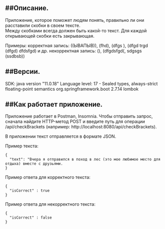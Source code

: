 ##Описание.
-----------------------------------------------------------------------------------------
Приложение, которое поможет людям понять, правильно ли они расставили скобки в своем тексте.  
Между скобками всегда должен быть какой-то текст. 
Для каждой открывающей скобки есть закрывающая.
   
Примеры: 
корректная запись: ((ЫВАПЫВ)), (fhd), (dfgs   ), (dfgd trgd (dfgd) dfdsfgd) и др. 
некорректная запись: (), (dfgdsfgd(, sdgsgs (ssdbsb)) 

##Версии. 
-----------------------------------------------------------------------------------------
SDK: java version "11.0.18"
Language level: 17 - Sealed types, always-strict floating-point semantics
org.springframework.boot 2.7.14
lombok

##Как работает приложение.
-----------------------------------------------------------------------------------------
Приложение работает в Postman, Insomnia.
Чтобы отправить запрос, сначала найдите HTTP-метод POST и введите путь для операции /api/checkBrackets (например: http://localhost:8080/api/checkBrackets).

В приложении текст отправляется в формате JSON.

Пример текста: 
```
{
  "text": "Вчера я отправился в поход в лес (это мое любимое место для отдыха) вместе с друзьями.
} 
```

Пример ответа для корректного текста:
```
{
  "isCorrect" : true
}
```

Пример ответа для некорректного текста:
```
{
  "isCorrect" : false
}
```

